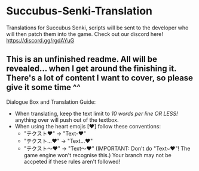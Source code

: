 # Succubus-Senki-Translation
Translations for Succubus Senki, scripts will be sent to the developer who will then patch them into the game.
Check out our discord here! https://discord.gg/rgdAYuG


This is an unfinished readme. All will be revealed... when I get around the finishing it.
There's a lot of content I want to cover, so please give it some time ^^
-----------
Dialogue Box and Translation Guide:
- When translating, keep the text limit to *10 words per line OR LESS!* anything over will push out of the textbox.
- When using the heart emojis [❤] follow these conventions:
  - "テクスト❤" -> "Text-❤"
  - "テクスト...❤" -> "Text...❤"
  - "テクスト～❤" -> "Text～❤" (IMPORTANT: Don't do "Text~❤"! The game engine won't recognise this.)
Your branch may not be accpeted if these rules aren't followed!
